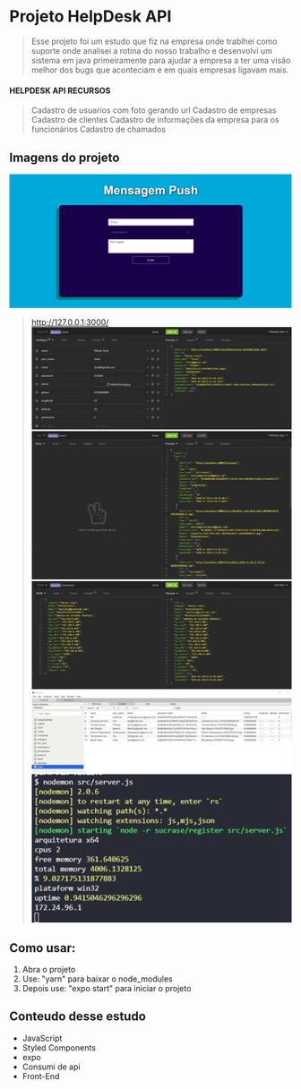 # Projeto HelpDesk API
> Esse projeto foi um estudo que fiz na empresa onde trablhei como suporte
> onde analisei a rotina do nosso trabalho e desenvolvi um sistema em java primeiramente
> para ajudar a empresa a ter uma visão melhor dos bugs que aconteciam e em quais empresas ligavam mais.<br/>


#### HELPDESK API RECURSOS
> Cadastro de usuarios com foto gerando url
> Cadastro de empresas
> Cadastro de clientes
> Cadastro de informações da empresa para os funcionários
> Cadastro de chamados



## Imagens do projeto
![](assets/01.jpg)
> http://127.0.0.1:3000/
![](assets/02.jpg)
![](assets/03.jpg)
![](assets/04.jpg)
![](assets/05.jpg)
![](assets/06.jpg)


## Como usar:
1. Abra o projeto
2. Use: "yarn" para baixar o node_modules
3. Depois use: "expo start" para iniciar o projeto

## Conteudo desse estudo
* JavaScript
* Styled Components
* expo
* Consumi de api
* Front-End
